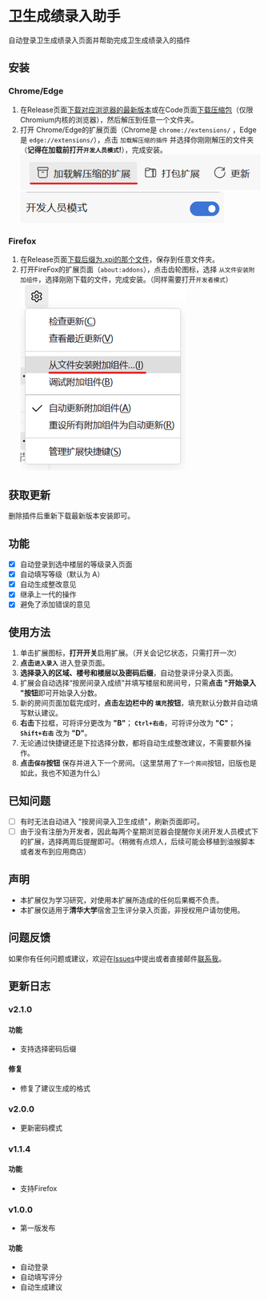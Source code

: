 # 卫生成绩录入助手

自动登录卫生成绩录入页面并帮助完成卫生成绩录入的插件

## 安装

### Chrome/Edge

1. 在Release页面[下载对应浏览器的最新版本](https://github.com/SunnyCloudYang/DormScoreRegister/releases)或在Code页面[下载压缩包](https://github.com/SunnyCloudYang/DormScoreRegister)（仅限Chromium内核的浏览器），然后解压到任意一个文件夹。
2. 打开 Chrome/Edge的扩展页面（Chrome是 `chrome://extensions/` ，Edge是 `edge://extensions/`），点击 `加载解压缩的插件` 并选择你刚刚解压的文件夹（**记得在加载前打开`开发人员模式`!**），完成安装。
   ![load unpacked](screenshot/loadunpacked.png)
   ![developer mode](screenshot/developermode.png)

### Firefox

1. 在Release页面[下载后缀为.xpi的那个文件](https://github.com/SunnyCloudYang/DormScoreRegister/releases)，保存到任意文件夹。
2. 打开FireFox的扩展页面（`about:addons`），点击齿轮图标，选择 `从文件安装附加组件`，选择刚刚下载的文件，完成安装。（同样需要打开`开发者模式`）
   ![load unpacked](screenshot/loadfile-firefox.png)

## 获取更新

删除插件后重新下载最新版本安装即可。

## 功能

- [x] 自动登录到选中楼层的等级录入页面
- [x] 自动填写等级（默认为 A）
- [x] 自动生成整改意见
- [x] 继承上一代的操作
- [x] 避免了添加错误的意见

## 使用方法

1. 单击扩展图标，**打开开关**启用扩展。（开关会记忆状态，只需打开一次）
2. **点击`进入录入`** 进入登录页面。
3. **选择录入的区域、楼号和楼层以及密码后缀**，自动登录评分录入页面。
4. 扩展会自动选择“按房间录入成绩”并填写楼层和房间号，只需**点击 "开始录入 "按钮**即可开始录入分数。
5. 新的房间页面加载完成时，**点击左边栏中的 `填充`按钮**，填充默认分数并自动填写默认建议。
6. **右击**下拉框，可将评分更改为 **"B"**； **`Ctrl+右击`**，可将评分改为 **"C"**；**`Shift+右击`** 改为 **"D"**。
7. 无论通过快捷键还是下拉选择分数，都将自动生成整改建议，不需要额外操作。
8. **点击`保存`按钮** 保存并进入下一个房间。（这里禁用了`下一个房间`按钮，旧版也是如此，我也不知道为什么）

## 已知问题

- [ ] 有时无法自动进入 "按房间录入卫生成绩"，刷新页面即可。
- [ ] 由于没有注册为开发者，因此每两个星期浏览器会提醒你关闭开发人员模式下的扩展，选择两周后提醒即可。（稍微有点烦人，后续可能会移植到油猴脚本或者发布到应用商店）

## 声明

- 本扩展仅为学习研究，对使用本扩展所造成的任何后果概不负责。
- 本扩展仅适用于**清华大学**宿舍卫生评分录入页面，非授权用户请勿使用。

## 问题反馈

如果你有任何问题或建议，欢迎在[Issues](https://github.com/SunnyCloudYang/DormScoreRegister/issues)中提出或者直接邮件[联系我](mailto:sunnycloudyang@outlook.com)。

## 更新日志

### v2.1.0

#### 功能

- 支持选择密码后缀

#### 修复

- 修复了建议生成的格式

### v2.0.0

- 更新密码模式

### v1.1.4

#### 功能

- 支持Firefox

### v1.0.0

- 第一版发布

#### 功能

- 自动登录
- 自动填写评分
- 自动生成建议
